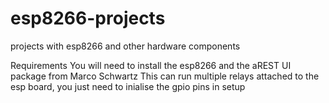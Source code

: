 # esp8266-projects
projects with esp8266 and other hardware components

Requirements
You will need to install the esp8266 and the aREST UI package from Marco Schwartz
This can run multiple relays attached to the esp board, you just need to inialise the gpio pins in setup